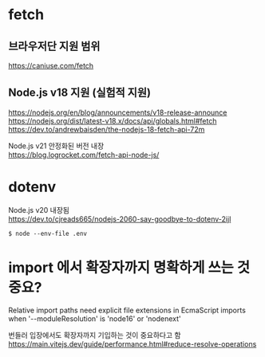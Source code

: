 # fetch

## 브라우저단 지원 범위

https://caniuse.com/fetch

## Node.js v18 지원 (실험적 지원)

https://nodejs.org/en/blog/announcements/v18-release-announce  
https://nodejs.org/dist/latest-v18.x/docs/api/globals.html#fetch  
https://dev.to/andrewbaisden/the-nodejs-18-fetch-api-72m

Node.js v21 안정화된 버전 내장  
https://blog.logrocket.com/fetch-api-node-js/

# dotenv

Node.js v20 내장됨  
https://dev.to/cjreads665/nodejs-2060-say-goodbye-to-dotenv-2ijl

```
$ node --env-file .env
```

# import 에서 확장자까지 명확하게 쓰는 것 중요?

Relative import paths need explicit file extensions in EcmaScript imports when '--moduleResolution' is 'node16' or 'nodenext'

번들러 입장에서도 확장자까지 기입하는 것이 중요하다고 함  
https://main.vitejs.dev/guide/performance.html#reduce-resolve-operations
